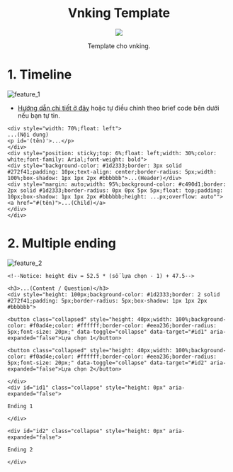 <div align="center">

# Vnking Template

[![][github-shield]][github-url]

[github-shield]:https://img.shields.io/badge/Github-Linos1391-151b23
[github-url]:https://github.com/Linos1391

Template cho vnking.

</div>

# 1. Timeline

![feature_1](assets/feature_1.gif)

- [Hướng dẫn chi tiết ở đây](tutorial/1.%20Timeline.md) hoặc tự điều chỉnh theo brief code bên dưới nếu bạn tự tin.

```
<div style="width: 70%;float: left">
...(Nội dung)
<p id='(tên)'>...</p>
</div>
<div style="position: sticky;top: 6%;float: left;width: 30%;color: white;font-family: Arial;font-weight: bold">
<div style="background-color: #1d2333;border: 3px solid #272f41;padding: 10px;text-align: center;border-radius: 5px;width: 100%;box-shadow: 1px 1px 2px #bbbbbb">...(Header)</div>
<div style="margin: auto;width: 95%;background-color: #c490d1;border: 2px solid #1d2333;border-radius: 0px 0px 5px 5px;float: top;padding: 10px;box-shadow: 1px 1px 2px #bbbbbb;height: ...px;overflow: auto"">
<a href="#(tên)">...(Child)</a>
</div>
</div>
```

# 2. Multiple ending

![feature_2](assets/feature_2.gif)

```
<!--Notice: height div = 52.5 * (số lựa chọn - 1) + 47.5-->

<h3>...(Content / Question)</h3>
<div style="height: 100px;background-color: #1d2333;border: 2 solid #272f41;padding: 5px;border-radius: 5px;box-shadow: 1px 1px 2px #bbbbbb">

<button class="collapsed" style="height: 40px;width: 100%;background-color: #f0ad4e;color: #ffffff;border-color: #eea236;border-radius: 5px;font-size: 20px;" data-toggle="collapse" data-target="#id1" aria-expanded="false">Lựa chọn 1</button>

<button class="collapsed" style="height: 40px;width: 100%;background-color: #f0ad4e;color: #ffffff;border-color: #eea236;border-radius: 5px;font-size: 20px;" data-toggle="collapse" data-target="#id2" aria-expanded="false">Lựa chọn 2</button>

</div>
<div id="id1" class="collapse" style="height: 0px" aria-expanded="false">

Ending 1

</div>

<div id="id2" class="collapse" style="height: 0px" aria-expanded="false">

Ending 2

</div>
```

